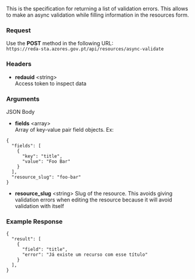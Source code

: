 This is the specification for returning a list of validation errors. This allows to make an async validation while filling information in the resources form.

### Request

Use the **POST** method in the following URL:  
`https://reda-sta.azores.gov.pt/api/resources/async-validate`

### Headers

* **redauid** &lt;string&gt;   
   Access token to inspect data

### Arguments

JSON Body

* **fields** &lt;array&gt;  
  Array of key-value pair field objects. Ex: 

```
{
  "fields": [
    {
      "key": "title",
      "value": "Foo Bar"
    }
  ],
  "resource_slug": "foo-bar"
}
```
* **resource_slug**  &lt;string&gt;
  Slug of the resource. This avoids giving validation errors when editing the resource because it will avoid validation with itself

### Example Response

```
{
  "result": [
    {
      "field": "title",
      "error": "Já existe um recurso com esse título"
    }
  ],
}
```